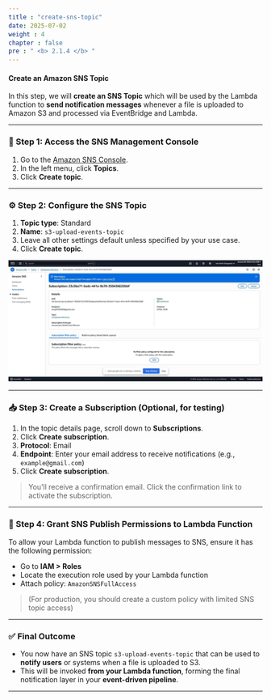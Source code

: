 ```yaml
---
title : "create-sns-topic"
date: 2025-07-02
weight : 4
chapter : false
pre : " <b> 2.1.4 </b> "
---
```


#### Create an Amazon SNS Topic

In this step, we will **create an SNS Topic** which will be used by the Lambda function to **send notification messages** whenever a file is uploaded to Amazon S3 and processed via EventBridge and Lambda.

---

### 📝 Step 1: Access the SNS Management Console

1. Go to the [Amazon SNS Console](https://console.aws.amazon.com/sns/v3/home).
2. In the left menu, click **Topics**.
3. Click **Create topic**.

---

### ⚙️ Step 2: Configure the SNS Topic

1. **Topic type**: Standard  
2. **Name**: `s3-upload-events-topic`  
3. Leave all other settings default unless specified by your use case.
4. Click **Create topic**.

![SNS Topic](images/sns1.jpg)

---

### 📥 Step 3: Create a Subscription (Optional, for testing)

1. In the topic details page, scroll down to **Subscriptions**.
2. Click **Create subscription**.
3. **Protocol**: Email  
4. **Endpoint**: Enter your email address to receive notifications (e.g., `example@gmail.com`)
5. Click **Create subscription**.

> You’ll receive a confirmation email. Click the confirmation link to activate the subscription.

---

### 🔄 Step 4: Grant SNS Publish Permissions to Lambda Function

To allow your Lambda function to publish messages to SNS, ensure it has the following permission:

- Go to **IAM > Roles**
- Locate the execution role used by your Lambda function
- Attach policy: `AmazonSNSFullAccess`  
> (For production, you should create a custom policy with limited SNS topic access)

---

### ✅ Final Outcome

- You now have an SNS topic `s3-upload-events-topic` that can be used to **notify users** or systems when a file is uploaded to S3.
- This will be invoked **from your Lambda function**, forming the final notification layer in your **event-driven pipeline**.

---

